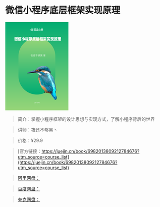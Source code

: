 # 微信小程序底层框架实现原理

![img](../../assets/e4cb15cbaa9746acba4ee6c0df65021d~tplv-k3u1fbpfcp-no-mark_280_280_200_280.png)

> 简介：掌握小程序框架的设计思想与实现方式，了解小程序背后的世界

> 讲师：夜还不够黑丶

> 价格：¥29.9

> [官方链接：https://juejin.cn/book/6982013809212784676?utm_source=course_list](https://juejin.cn/book/6982013809212784676?utm_source=course_list)

> [阿里网盘：]()

> [百度网盘：]()

> [夸克网盘：]()
